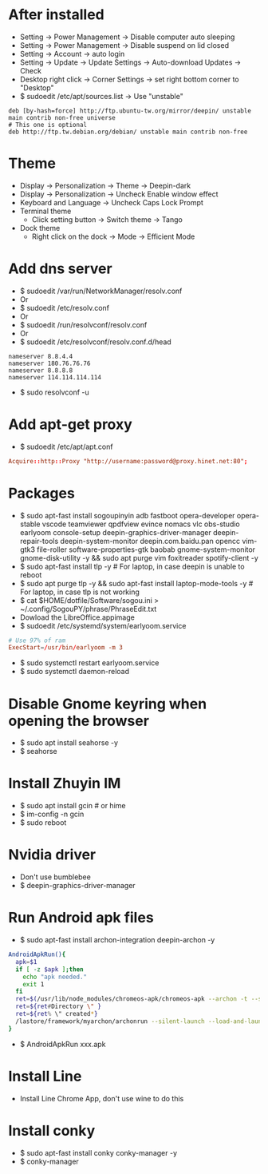 After installed
=====
* Setting -> Power Management -> Disable computer auto sleeping
* Setting -> Power Management -> Disable suspend on lid closed
* Setting -> Account -> auto login
* Setting -> Update -> Update Settings -> Auto-download Updates -> Check
* Desktop right click -> Corner Settings -> set right bottom corner to "Desktop"
* $ sudoedit /etc/apt/sources.list -> Use "unstable"
```debsources
deb [by-hash=force] http://ftp.ubuntu-tw.org/mirror/deepin/ unstable main contrib non-free universe
# This one is optional
deb http://ftp.tw.debian.org/debian/ unstable main contrib non-free
```

Theme
=====
* Display -> Personalization -> Theme -> Deepin-dark
* Display -> Personalization -> Uncheck Enable window effect
* Keyboard and Language -> Uncheck Caps Lock Prompt
* Terminal theme
    * Click setting button -> Switch theme -> Tango
* Dock theme
    * Right click on the dock -> Mode -> Efficient Mode

Add dns server
=====
* $ sudoedit /var/run/NetworkManager/resolv.conf
* Or
* $ sudoedit /etc/resolv.conf
* Or
* $ sudoedit /run/resolvconf/resolv.conf
* Or
* $ sudoedit /etc/resolvconf/resolv.conf.d/head
```resolv
nameserver 8.8.4.4
nameserver 180.76.76.76
nameserver 8.8.8.8
nameserver 114.114.114.114
```
* $ sudo resolvconf -u

Add apt-get proxy
=====
* $ sudoedit /etc/apt/apt.conf
```conf
Acquire::http::Proxy "http://username:password@proxy.hinet.net:80";
```

Packages
=====
* $ sudo apt-fast install sogoupinyin adb fastboot opera-developer opera-stable vscode teamviewer qpdfview evince nomacs vlc obs-studio earlyoom console-setup deepin-graphics-driver-manager deepin-repair-tools deepin-system-monitor deepin.com.baidu.pan opencc vim-gtk3 file-roller software-properties-gtk baobab gnome-system-monitor gnome-disk-utility -y && sudo apt purge vim foxitreader spotify-client -y
* $ sudo apt-fast install tlp -y # For laptop, in case deepin is unable to reboot
* $ sudo apt purge tlp -y && sudo apt-fast install laptop-mode-tools -y # For laptop, in case tlp is not working
* $ cat $HOME/dotfile/Software/sogou.ini > ~/.config/SogouPY/phrase/PhraseEdit.txt
* Dowload the LibreOffice.appimage
* $ sudoedit /etc/systemd/system/earlyoom.service
```conf
# Use 97% of ram
ExecStart=/usr/bin/earlyoom -m 3
```
* $ sudo systemctl restart earlyoom.service
* $ sudo systemctl daemon-reload

Disable Gnome keyring when opening the browser
=====
* $ sudo apt install seahorse -y
* $ seahorse

Install Zhuyin IM
=====
* $ sudo apt install gcin # or hime
* $ im-config -n gcin
* $ sudo reboot

Nvidia driver
=====
* Don't use bumblebee
* $ deepin-graphics-driver-manager

Run Android apk files
=====
* $ sudo apt-fast install archon-integration deepin-archon -y
```sh
AndroidApkRun(){
  apk=$1
  if [ -z $apk ];then
    echo "apk needed."
    exit 1
  fi
  ret=$(/usr/lib/node_modules/chromeos-apk/chromeos-apk --archon -t --scale --name "Android App" "$apk")
  ret=${ret#Directory \" }
  ret=${ret% \" created*}
  /lastore/framework/myarchon/archonrun --silent-launch --load-and-launch-app=$ret
}
```
* $ AndroidApkRun xxx.apk

Install Line
=====
* Install Line Chrome App, don't use wine to do this

Install conky
=====
* $ sudo apt-fast install conky conky-manager -y
* $ conky-manager
